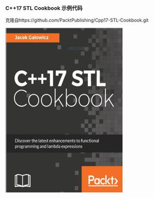 ### C++17 STL Cookbook 示例代码

克隆自https://github.com/PacktPublishing/Cpp17-STL-Cookbook.git

![封面](cover.jpg)


